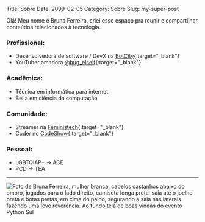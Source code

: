 Title: Sobre
Date: 2099-02-05
Category: Sobre
Slug: my-super-post


Olá! Meu nome é Bruna Ferreira, criei esse espaço pra reunir e compartilhar conteúdos relacionados à tecnologia.

### Profissional:

- Desenvolvedora de software / DevX na [BotCity](https://www.botcity.dev/){:target="_blank"}
- YouTuber amadora [@bug_elseif](https://www.youtube.com/@bug_elseif){:target="_blank"}

### Acadêmica:

- Técnica em informática para internet
- Bel.a em ciência da computação


### Comunidade:

- Streamer na [Feministech](https://feministech.com.br){:target="_blank"}
- Coder no [CodeShow](https://codeshow.com.br){:target="_blank"}


### Pessoal:

- LGBTQIAP+ → ACE
- PCD → TEA

---


![Foto de Bruna Ferreira, mulher branca, cabelos castanhos abaixo do ombro, jogados para o lado direito, camiseta longa preta, saia até o joelho preta e botas pretas, em cima do palco, segurando a saia nas laterais fazendo uma leve reverência. Ao fundo tela de boas vindas do evento Python Sul](https://lh3.googleusercontent.com/pw/AMWts8Dgt10uZIPLIQWdEX0BOrRNoawmkU0iSIUQJvr76d2JWx-S81mzD3CzAxRm9i_HB7hJngeq4qpPxLnRy6_4J_EIBkJUYHvTMTrzyddzioynFJjX_esdVajQyRqhwgRXeMIIEmEMiMrFBxt2ZL3M_G1Y=w544-h481-no?authuser=2 "Bruna Ferreira")

